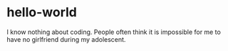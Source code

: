 # hello-world
I know nothing about coding.
People often think it is impossible for me to have no girlfriend during my adolescent.
